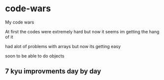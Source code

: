 # code-wars
My code wars 

At first the codes were extremely hard but now it seems im getting the hang of it  

had alot of problems with arrays but now its getting easy


soon to be able to do objects 

## 7 kyu improvments day by day 